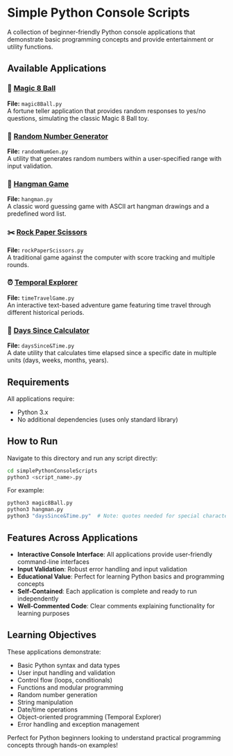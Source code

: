 # Simple Python Console Scripts

A collection of beginner-friendly Python console applications that demonstrate basic programming concepts and provide entertainment or utility functions.

## Available Applications

### 🎱 [Magic 8 Ball](README_magic8Ball.md)
**File:** `magic8Ball.py`  
A fortune teller application that provides random responses to yes/no questions, simulating the classic Magic 8 Ball toy.

### 🎲 [Random Number Generator](README_randomNumGen.md)
**File:** `randomNumGen.py`  
A utility that generates random numbers within a user-specified range with input validation.

### 🎯 [Hangman Game](README_hangman.md)
**File:** `hangman.py`  
A classic word guessing game with ASCII art hangman drawings and a predefined word list.

### ✂️ [Rock Paper Scissors](README_rockPaperScissors.md)
**File:** `rockPaperScissors.py`  
A traditional game against the computer with score tracking and multiple rounds.

### ⏰ [Temporal Explorer](README_timeTravelGame.md)
**File:** `timeTravelGame.py`  
An interactive text-based adventure game featuring time travel through different historical periods.

### 📅 [Days Since Calculator](README_daysSinceTime.md)
**File:** `daysSince&Time.py`  
A date utility that calculates time elapsed since a specific date in multiple units (days, weeks, months, years).

## Requirements

All applications require:
- Python 3.x
- No additional dependencies (uses only standard library)

## How to Run

Navigate to this directory and run any script directly:

```bash
cd simplePythonConsoleScripts
python3 <script_name>.py
```

For example:
```bash
python3 magic8Ball.py
python3 hangman.py
python3 "daysSince&Time.py"  # Note: quotes needed for special characters
```

## Features Across Applications

- **Interactive Console Interface**: All applications provide user-friendly command-line interfaces
- **Input Validation**: Robust error handling and input validation
- **Educational Value**: Perfect for learning Python basics and programming concepts
- **Self-Contained**: Each application is complete and ready to run independently
- **Well-Commented Code**: Clear comments explaining functionality for learning purposes

## Learning Objectives

These applications demonstrate:
- Basic Python syntax and data types
- User input handling and validation
- Control flow (loops, conditionals)
- Functions and modular programming
- Random number generation
- String manipulation
- Date/time operations
- Object-oriented programming (Temporal Explorer)
- Error handling and exception management

Perfect for Python beginners looking to understand practical programming concepts through hands-on examples!